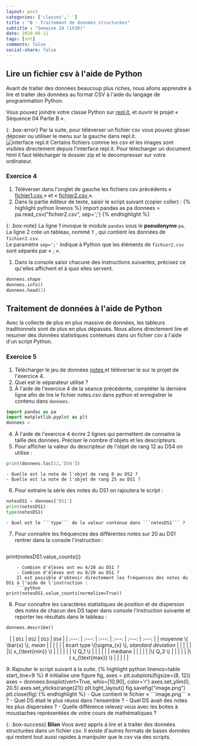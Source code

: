 ```yaml
---
layout: post 
categories: ['classes',' ']
title : "B - Traitement de données structurées" 
subtitle : "Semaine 24 (1h30)"
date: 2020-06-11
tags: [snt] 
comments: false
social-share: false
---
```



## Lire un fichier csv à l'aide de Python

Avant de traiter des données beaucoup plus riches, nous allons apprendre à lire et traiter des données au format CSV à l'aide du langage de programmation Python.

Vous pouvez joindre votre classe Python sur [repl.it](https://repl.it/classroom/invite/gMTLc3T), et ouvrir le projet &laquo; Séquence 04 Partie B &raquo;.

{: .box-error}
Par la suite, pour téléverser un fichier csv vous pouvez glisser déposer ou utiliser le menu sur la gauche dans repl.it.\
![interface repl.it](https://i.imgur.com/upvbE2S.jpg)
Certains fichiers comme les csv et les images sont visibles directement depuis l'interface repl.it. Pour télecharger un document html il faut télécharger le dossier zip et le decompresser sur votre ordinateur.

### Exercice 4 

1. Téléverser dans l'onglet de gauche les fichiers csv précédents &laquo; [fichier1.csv <i class="fas fa-file-csv"></i>](https://drive.google.com/file/d/1ISDhHurlQUjyRKSrEIM5eqKsYCMHYn_T/view) &raquo; et &laquo; [fichier2.csv <i class="fas fa-file-csv"></i>](https://drive.google.com/file/d/1IfeQmxgisjn7rAC5JXJEfsaicjehctZh/view) &raquo;.
1. Dans la partie éditeur de texte, saisir le script suivant (copier coller) : 
{% highlight python linenos %}
import pandas as pa
donnees = pa.read_csv("fichier2.csv", sep=';')
{% endhighlight %}

{: .box-note} 
La ligne 1 invoque le module ```pandas``` sous le **pseudonyme** ```pa```.  
La ligne 2 crée un tableau, nommé ```T``` , qui contient les données de ```fichier2.csv```.  
Le paramètre ```sep=';'``` indique à Python que les éléments de ```fichier2.csv``` sont séparés par &laquo; ; &raquo;.
1. Dans la console saisir chacune des instructions suivantes, précisez ce qu'elles affichent et à quoi elles servent.
```python 
donnees.shape 
donnees.info() 
donnees.head(2)
``` 


## Traitement de données à l'aide de Python

Avec la collecte de plus en plus massive de données, les tableurs traditionnels sont de plus en plus dépassés.
Nous allons directement lire et resumer des données statistiques contenues dans  un fichier csv à l'aide d'un script Python.


### Exercice 5 

1. Télécharger le jeu de données [notes <i class="fas fa-file-csv"></i>](https://drive.google.com/file/d/1y4VS__Y3XdwD5b7KOTYK5DRW9Eys7vm8/view) et téléverser le sur le projet de l'exercice 4.
2. Quel est le séparateur utilisé ?
3. À l'aide de l'exercice 4 de la séance précédente, compléter la dernière ligne afin de lire le fichier notes.csv dans python et enregistrer le contenu dans ```donnees```.  
```python
import pandas as pa
import matplotlib.pyplot as plt  
donnees = 
```
4. À l'aide de l'exercice 4 écrire 2 lignes qui permettent de connaitre la taille des données. Préciser le nombre d'objets et les descripteurs.
5. Pour afficher la valeur du descripteur de l'objet de rang $12$ au DS4 on utilise :
```python
print(donnees.loc[12,'DS4'])
```
	- Quelle est la note de l'objet de rang 0 au DS2 ? 
	- Quelle est la note de l'objet de rang 25 au DS1 ?
6. Pour extraire la série des notes du DS1 on rajoutera le script :
```python
notesDS1 = donnees['DS1']
print(notesDS1)
type(notesDS1)
```
	- Quel est le ```type``` de la valeur contenue dans ```notesDS1``` ?
7. Pour connaitre les fréquences des différentes notes sur 20 au DS1 rentrer dans la console l'instruction :
	```python
print(notesDS1.value_counts()) 
```
	- Combien d'élèves ont eu 4/20 au DS1 ?
	- Combien d'élèves ont eu 8/20 au DS1 ?
	Il est possible d'obtenir directement les fréquences des notes du DS1 à l'aide de l'instruction :
	```python
print(notesDS1.value_counts(normalize=True)) 
```
8. Pour connaître les caractères statistiques de position et de dispersion des notes de chacun des DS taper dans console l'instruction suivante et reporter les résultats dans le tableau :
```python
donnees.describe()
```
<p>
<div align="center" markdown="1"> 

|  |   ```DS1```   |    ```DS2```   |   ```DS3```   |   ```DS4```   |
| :---: | :---: | :---: | :---: | :---: | :---: | 
| moyenne \\( \bar{x} \\), *mean* | | | | |
| écart type \\(\sigma_{x} \\), *standard déviation* | | | | |
|\\( x_{\text{min}} \\) | | | | |
| \\( Q_1 \\)   | | | | |
| médiane | | | | |
|\\( Q_3 \\) | | | | |
|\\( x_{\text{max}} \\) | | | | |

</div>
</p> 
9. Rajouter le script suivant à la suite.
{% highlight python linenos=table start_line=9  %}
# initialise une figure  
fig, axes = plt.subplots(figsize=(8, 12))
axes = donnees.boxplot(vert=True,  whis=[10,90], color='r')
axes.set_ylim(0, 20.5)
axes.set_yticks(range(21)) 
plt.tight_layout()
fig.savefig("image.png")
plt.close(fig) 
{% endhighlight %}
- Que contient le fichier &laquo;  ```image.png``` &raquo; ?
- Quel DS était le plus réussi dans l'ensemble ?  
- Quel DS avait des notes les plus dispersées ?
- Quelle différence relevez vous avec les boites à moustaches représentées de votre cours de mathématiques ?

{: .box-success} 
**Bilan** 
	Vous avez appris à lire et à traiter des données structurées dans un fichier csv. Il existe d'autres formats de bases données qui restent tout aussi rapides à manipuler que le csv via des scripts.
